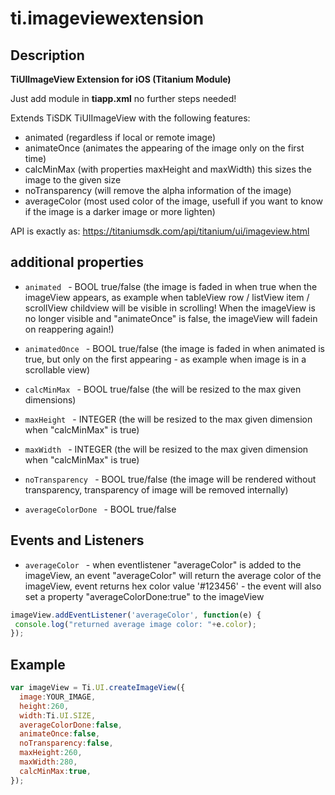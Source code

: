 # ti.imageviewextension

## Description

**TiUIImageView Extension for iOS (Titanium Module)**

Just add module in **tiapp.xml** no further steps needed!

Extends TiSDK TiUIImageView with the following features:
- animated (regardless if local or remote image)
- animateOnce (animates the appearing of the image only on the first time)
- calcMinMax (with properties maxHeight and maxWidth) this sizes the image to the given size
- noTransparency (will remove the alpha information of the image)
- averageColor (most used color of the image, usefull if you want to know if the image is a darker image or more lighten)

API is exactly as:
https://titaniumsdk.com/api/titanium/ui/imageview.html


## additional properties

* `animated ` - BOOL true/false (the image is faded in when true when the imageView appears, as example when tableView row / listView item / scrollView childview will be visible in scrolling! When the imageView is no longer visible and "animateOnce" is false, the imageView will fadein on reappering again!)
* `animatedOnce ` - BOOL true/false (the image is faded in when animated is true, but only on the first appearing - as example when image is in a scrollable view)

* `calcMinMax ` - BOOL true/false (the will be resized to the max given dimensions)
* `maxHeight ` - INTEGER (the will be resized to the max given dimension when "calcMinMax" is true)
* `maxWidth ` - INTEGER (the will be resized to the max given dimension when "calcMinMax" is true)
* `noTransparency ` - BOOL true/false (the image will be rendered without transparency, transparency of image will be removed internally)

* `averageColorDone ` - BOOL true/false

## Events and Listeners
* `averageColor ` - when eventlistener "averageColor" is added to the imageView, an event "averageColor" will return the average color of the imageView, event returns hex color value '#123456' - the event will also set a property "averageColorDone:true" to the imageView


```js
imageView.addEventListener('averageColor', function(e) {
 console.log("returned average image color: "+e.color);
});
```




## Example

```js
var imageView = Ti.UI.createImageView({
  image:YOUR_IMAGE,
  height:260,
  width:Ti.UI.SIZE,
  averageColorDone:false,
  animateOnce:false,
  noTransparency:false,
  maxHeight:260,
  maxWidth:280,
  calcMinMax:true,
});
```

